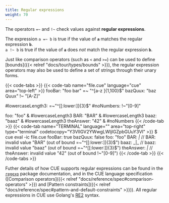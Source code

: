 ```yaml
---
title: Regular expressions
weight: 70
---
```


The operators `=~` and `!~` check values against **regular expressions**.

The expression `a =~ b` is true if the value of **`a`** matches the regular expression **`b`**.\
`a !~ b` is true if the value of **`a`** does _not_ match the regular expression **`b`**.

Just like comparison operators (such as `<` and `>=`) can be used to define
[bounds]({{< relref "docs/tour/types/bounds" >}}),
the regular expression operators may also be used to define a set of strings
through their unary forms.

<!--more-->

{{< code-tabs >}}
{{< code-tab name="file.cue" language="cue" area="top-left" >}}
fooBar:  "foo bar" =~ "^[a-z ]{1,100}$"
bazQuux: "baz Quux" !~ "[A-Z]"

#lowercaseLength3: =~"^[[:lower:]]{3}$"
#noNumbers:        !~"[0-9]"

foo:       "foo" & #lowercaseLength3
BAR:       "BAR" & #lowercaseLength3
baaz:      "baaz" & #lowercaseLength3
theAnswer: "42" & #noNumbers
{{< /code-tab >}}
{{< code-tab name="TERMINAL" language="" area="top-right" type="terminal" codetocopy="Y3VlIGV2YWwgLWljIGZpbGUuY3Vl" >}}
$ cue eval -ic file.cue
fooBar:    true
bazQuux:   false
foo:       "foo"
BAR:       _|_ // BAR: invalid value "BAR" (out of bound =~"^[[:lower:]]{3}$")
baaz:      _|_ // baaz: invalid value "baaz" (out of bound =~"^[[:lower:]]{3}$")
theAnswer: _|_ // theAnswer: invalid value "42" (out of bound !~"[0-9]")
{{< /code-tab >}}
{{< /code-tabs >}}

Futher details of how CUE supports regular expressions can be found in the
[`regexp`](https://pkg.go.dev/cuelang.org/go/pkg/regexp#pkg-overview)
package documentation, and in the CUE language specification
([Comparison operators]({{< relref "docs/reference/spec#comparison-operators" >}})
and
[Pattern constraints]({{< relref "docs/reference/spec#pattern-and-default-constraints" >}})).
All regular expressions in CUE use Golang's
[RE2](https://golang.org/s/re2syntax) syntax.
